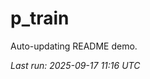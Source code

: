 # p_train

Auto-updating README demo.

<!--START_SECTION:status-->
_Last run: 2025-09-17 11:16 UTC_
<!--END_SECTION:status-->



































































































































































































































































































































































































































































































































































































































































